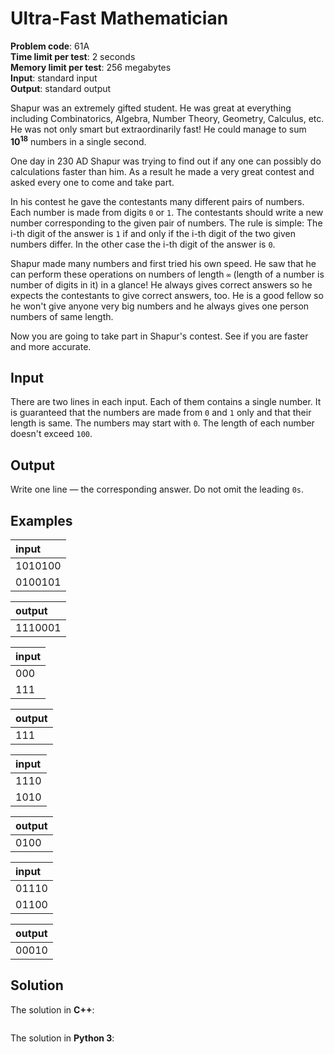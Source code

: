 # Ultra-Fast Mathematician
**Problem code**: 61A  
**Time limit per test**: 2 seconds  
**Memory limit per test**: 256 megabytes  
**Input**: standard input  
**Output**: standard output  

Shapur was an extremely gifted student. He was great at everything including Combinatorics, Algebra, Number Theory, Geometry, Calculus, etc. He was not only smart but extraordinarily fast! He could manage to sum **10<sup>18</sup>** numbers in a single second.

One day in 230 AD Shapur was trying to find out if any one can possibly do calculations faster than him. As a result he made a very great contest and asked every one to come and take part.

In his contest he gave the contestants many different pairs of numbers. Each number is made from digits `0` or `1`. The contestants should write a new number corresponding to the given pair of numbers. The rule is simple: The i-th digit of the answer is `1` if and only if the i-th digit of the two given numbers differ. In the other case the i-th digit of the answer is `0`.

Shapur made many numbers and first tried his own speed. He saw that he can perform these operations on numbers of length `∞` (length of a number is number of digits in it) in a glance! He always gives correct answers so he expects the contestants to give correct answers, too. He is a good fellow so he won't give anyone very big numbers and he always gives one person numbers of same length.

Now you are going to take part in Shapur's contest. See if you are faster and more accurate.

## Input
There are two lines in each input. Each of them contains a single number. It is guaranteed that the numbers are made from `0` and `1` only and that their length is same. The numbers may start with `0`. The length of each number doesn't exceed `100`.

## Output
Write one line — the corresponding answer. Do not omit the leading `0s`.

## Examples
| input |
| :--- |
| 1010100 |
| 0100101 |

| output |
| :--- |
| 1110001 |

| input |
| :--- |
| 000 |
| 111 |

| output |
| :--- |
| 111 |

| input |
| :--- |
| 1110 |
| 1010 |

| output |
| :--- |
| 0100 |

| input |
| :--- |
| 01110 |
| 01100 |

| output |
| :--- |
| 00010 |

## Solution
The solution in **C++**:
```cpp

```

The solution in **Python 3**:
```python

```